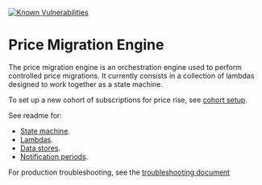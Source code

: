 [![Known Vulnerabilities](https://snyk.io/test/github/guardian/price-migration-engine/badge.svg?targetFile=build.sbt)](https://snyk.io/test/github/guardian/price-migration-engine?targetFile=build.sbt)

# Price Migration Engine

The price migration engine is an orchestration engine used to perform controlled price migrations. It currently consists in a collection of lambdas designed to work together as a state machine.

To set up a new cohort of subscriptions for price rise, see [cohort setup](docs/cohort-setup.md).

See readme for:

* [State machine](stateMachine/README.md).
* [Lambdas](lambda/README.md).
* [Data stores](dynamoDb/README.md).
* [Notification periods](docs/notification-periods.md).

For production troubleshooting, see the [troubleshooting document](docs/troubleshooting.md)
